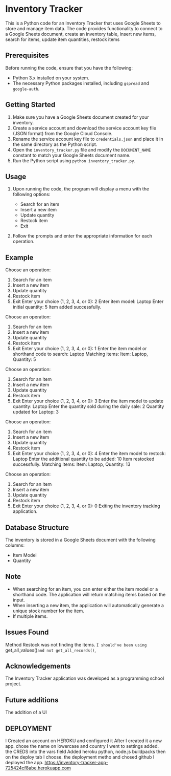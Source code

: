 
# Inventory Tracker

This is a Python code for an Inventory Tracker that uses Google Sheets to store and manage item data. The code provides functionality to connect to a Google Sheets document, create an inventory table, insert new items, search for items, update item quantities, restock items

## Prerequisites

Before running the code, ensure that you have the following:

- Python 3.x installed on your system.
- The necessary Python packages installed, including `gspread` and `google-auth`.

## Getting Started

1. Make sure you have a Google Sheets document created for your inventory.
2. Create a service account and download the service account key file (JSON format) from the Google Cloud Console.
3. Rename the service account key file to `credentials.json` and place it in the same directory as the Python script.
4. Open the `inventory_tracker.py` file and modify the `DOCUMENT_NAME` constant to match your Google Sheets document name.
5. Run the Python script using `python inventory_tracker.py`.

## Usage

1. Upon running the code, the program will display a menu with the following options:
   - Search for an item
   - Insert a new item
   - Update quantity
   - Restock item
   - Exit

2. Follow the prompts and enter the appropriate information for each operation.

## Example

Choose an operation:

1.  Search for an item
2.  Insert a new item
3.  Update quantity
4.  Restock item
5.  Exit Enter your choice (1, 2, 3, 4, or 0): 2 Enter item model: Laptop Enter initial quantity: 5 Item added successfully.

Choose an operation:

1.  Search for an item
2.  Insert a new item
3.  Update quantity
4.  Restock item
5.  Exit Enter your choice (1, 2, 3, 4, or 0): 1 Enter the item model or shorthand code to search: Laptop Matching items: Item: Laptop, Quantity: 5

Choose an operation:

1.  Search for an item
2.  Insert a new item
3.  Update quantity
4.  Restock item
5.  Exit Enter your choice (1, 2, 3, 4, or 0): 3 Enter the item model to update quantity: Laptop Enter the quantity sold during the daily sale: 2 Quantity updated for Laptop: 3

Choose an operation:

1.  Search for an item
2.  Insert a new item
3.  Update quantity
4.  Restock item
5.  Exit Enter your choice (1, 2, 3, 4, or 0): 4 Enter the item model to restock: Laptop Enter the additional quantity to be added: 10 Item restocked successfully. Matching items: Item: Laptop, Quantity: 13

Choose an operation:

1.  Search for an item
2.  Insert a new item
3.  Update quantity
4.  Restock item
5.  Exit Enter your choice (1, 2, 3, 4, or 0): 0 Exiting the inventory tracking application.


## Database Structure

The inventory is stored in a Google Sheets document with the following columns:
- Item Model
- Quantity

## Note

- When searching for an item, you can enter either the item model or a shorthand code. The application will return matching items based on the input.
- When inserting a new item, the application will automatically generate a unique stock number for the item.
- If multiple items.

## Issues Found
Method Restock was not finding the items. `I should've been using `get_all_values()`and not get_all_records()`, 


## Acknowledgements

The Inventory Tracker application was developed as a programming school project.

## Future additions

The addition of a UI

## DEPLOYMENT
I Created an account on HEROKU and configured it
After I created it a new app. chose the name on lowercase and country
I went to settings added. the CREDS into the vars field
Added heroku python, node.js buildpacks
then on the deploy tab I choose. the deployment metho and chosed github
I deployed the app.
https://inventory-tracker-app-725424cf8abe.herokuapp.com